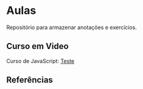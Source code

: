 # Aulas
Repositório para armazenar anotações e exercícios.

## Curso em Video
Curso de JavaScript: [Teste][1]

## Referências
[1]: https://youtu.be/1-w1RfGIov4?si=mBXrlIbHnHyLi3cZ "Curso de JavaScript"

